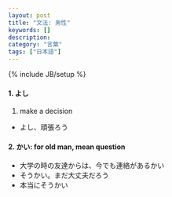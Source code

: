 ```yaml
---
layout: post
title: "文法: 男性"
keywords: []
description: 
category: "言葉"
tags: ["日本語"]
---
```

{% include JB/setup %}

#### 1. よし
1. make a decision
- よし、頑張ろう

#### 2. かい: for old man, mean question
- 大学の時の友達からは、今でも連絡があるかい
- そうかい。まだ大丈夫だろう
- 本当にそうかい

